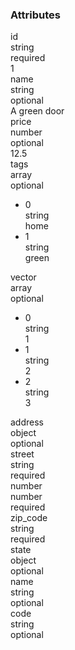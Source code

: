 <div class="attributes">
    <div class="attributesTitle">
        <h3 class="attributesTitleText">Attributes</h3></div>
    <div class="attributesList">
        <div class="attributeObject">
            <div class="attributeObjectMembers">
                <div class="attributeObjectMemberContainer">
                    <div class="attributeObjectMember isExpanded">
                        <div class="attributeObjectMemberToggle">
                            <div class="attributeToggle isExpanded"><span class="attributeToggleIcon"></span></div>
                        </div>
                        <div class="attributeObjectMemberKey">
                            <div class="attributeKey">id</div>
                            <div class="attributeObjectMemberType">
                                <div class="attributeType">string</div>
                            </div>
                        </div>
                        <div class="attributeObjectMemberRequirement">
                            <div class="attributeRequirement isRequired"><span class="attributeRequirementIcon"></span><span class="attributeRequirementTooltip"><div class="attributeTooltip"><span class="attributeTooltipText">required</span></div>
                            </span>
                        </div>
                    </div>
                    <div class="attributeObjectMemberDescription">
                        <noscript></noscript>
                    </div>
                    <div class="attributeObjectMemberValueRow">
                        <div class="attributeObjectMemberValue">
                            <div class="attributeValue">1</div>
                        </div>
                    </div>
                </div>
            </div>
            <div class="attributeObjectMemberContainer">
                <div class="attributeObjectMember isExpanded">
                    <div class="attributeObjectMemberToggle">
                        <div class="attributeToggle isExpanded"><span class="attributeToggleIcon"></span></div>
                    </div>
                    <div class="attributeObjectMemberKey">
                        <div class="attributeKey">name</div>
                        <div class="attributeObjectMemberType">
                            <div class="attributeType">string</div>
                        </div>
                    </div>
                    <div class="attributeObjectMemberRequirement">
                        <div class="attributeRequirement isOptional"><span class="attributeRequirementIcon"></span><span class="attributeRequirementTooltip"><div class="attributeTooltip"><span class="attributeTooltipText">optional</span></div>
                        </span>
                    </div>
                </div>
                <div class="attributeObjectMemberDescription">
                    <noscript></noscript>
                </div>
                <div class="attributeObjectMemberValueRow">
                    <div class="attributeObjectMemberValue">
                        <div class="attributeValue">A green door</div>
                    </div>
                </div>
            </div>
        </div>
        <div class="attributeObjectMemberContainer">
            <div class="attributeObjectMember isExpanded">
                <div class="attributeObjectMemberToggle">
                    <div class="attributeToggle isExpanded"><span class="attributeToggleIcon"></span></div>
                </div>
                <div class="attributeObjectMemberKey">
                    <div class="attributeKey">price</div>
                    <div class="attributeObjectMemberType">
                        <div class="attributeType">number</div>
                    </div>
                </div>
                <div class="attributeObjectMemberRequirement">
                    <div class="attributeRequirement isOptional"><span class="attributeRequirementIcon"></span><span class="attributeRequirementTooltip"><div class="attributeTooltip"><span class="attributeTooltipText">optional</span></div>
                    </span>
                </div>
            </div>
            <div class="attributeObjectMemberDescription">
                <noscript></noscript>
            </div>
            <div class="attributeObjectMemberValueRow">
                <div class="attributeObjectMemberValue">
                    <div class="attributeValue">12.5</div>
                </div>
            </div>
        </div>
    </div>
    <div class="attributeObjectMemberContainer">
        <div class="attributeObjectMember isExpanded isExpandableCollapsible isArray">
            <div class="attributeObjectMemberToggle">
                <div class="attributeToggle isExpanded"><span class="attributeToggleIcon"></span></div>
            </div>
            <div class="attributeObjectMemberKey">
                <div class="attributeKey">tags</div>
                <div class="attributeObjectMemberType">
                    <div class="attributeType">array</div>
                </div>
            </div>
            <div class="attributeObjectMemberRequirement">
                <div class="attributeRequirement isOptional"><span class="attributeRequirementIcon"></span><span class="attributeRequirementTooltip"><div class="attributeTooltip"><span class="attributeTooltipText">optional</span></div>
                </span>
            </div>
        </div>
        <div class="attributeObjectMemberDescription">
            <noscript></noscript>
        </div>
        <div class="attributeObjectMemberValueRow">
            <div class="attributeObjectMemberValue">
                <div class="attributeArray">
                    <ul class="attributeArrayItems">
                        <li class="attributeArrayItemContainer">
                            <div class="attributeArrayItem isExpanded">
                                <div class="attributeArrayItemRow">
                                    <div class="attributeArrayItemToggle">
                                        <div class="attributeToggle isExpanded"><span class="attributeToggleIcon"></span></div>
                                    </div>
                                    <div class="attributeArrayItemKey">
                                        <div class="attributeKey">0</div>
                                        <div class="attributeArrayItemType">
                                            <div class="attributeType">string</div>
                                        </div>
                                    </div>
                                    <div class="attributeArrayItemValue">
                                        <div class="attributeValue">home</div>
                                    </div>
                                </div>
                                <div class="attributeArrayItemRow">
                                    <div class="attributeArrayItemDescription">
                                        <noscript></noscript>
                                    </div>
                                </div>
                            </div>
                        </li>
                        <li class="attributeArrayItemContainer">
                            <div class="attributeArrayItem isExpanded">
                                <div class="attributeArrayItemRow">
                                    <div class="attributeArrayItemToggle">
                                        <div class="attributeToggle isExpanded"><span class="attributeToggleIcon"></span></div>
                                    </div>
                                    <div class="attributeArrayItemKey">
                                        <div class="attributeKey">1</div>
                                        <div class="attributeArrayItemType">
                                            <div class="attributeType">string</div>
                                        </div>
                                    </div>
                                    <div class="attributeArrayItemValue">
                                        <div class="attributeValue">green</div>
                                    </div>
                                </div>
                                <div class="attributeArrayItemRow">
                                    <div class="attributeArrayItemDescription">
                                        <noscript></noscript>
                                    </div>
                                </div>
                            </div>
                        </li>
                    </ul>
                </div>
            </div>
        </div>
    </div>
</div>
<div class="attributeObjectMemberContainer">
    <div class="attributeObjectMember isExpanded isExpandableCollapsible isArray">
        <div class="attributeObjectMemberToggle">
            <div class="attributeToggle isExpanded"><span class="attributeToggleIcon"></span></div>
        </div>
        <div class="attributeObjectMemberKey">
            <div class="attributeKey">vector</div>
            <div class="attributeObjectMemberType">
                <div class="attributeType">array</div>
            </div>
        </div>
        <div class="attributeObjectMemberRequirement">
            <div class="attributeRequirement isOptional"><span class="attributeRequirementIcon"></span><span class="attributeRequirementTooltip"><div class="attributeTooltip"><span class="attributeTooltipText">optional</span></div>
            </span>
        </div>
    </div>
    <div class="attributeObjectMemberDescription">
        <noscript></noscript>
    </div>
    <div class="attributeObjectMemberValueRow">
        <div class="attributeObjectMemberValue">
            <div class="attributeArray">
                <ul class="attributeArrayItems">
                    <li class="attributeArrayItemContainer">
                        <div class="attributeArrayItem isExpanded">
                            <div class="attributeArrayItemRow">
                                <div class="attributeArrayItemToggle">
                                    <div class="attributeToggle isExpanded"><span class="attributeToggleIcon"></span></div>
                                </div>
                                <div class="attributeArrayItemKey">
                                    <div class="attributeKey">0</div>
                                    <div class="attributeArrayItemType">
                                        <div class="attributeType">string</div>
                                    </div>
                                </div>
                                <div class="attributeArrayItemValue">
                                    <div class="attributeValue">1</div>
                                </div>
                            </div>
                            <div class="attributeArrayItemRow">
                                <div class="attributeArrayItemDescription">
                                    <noscript></noscript>
                                </div>
                            </div>
                        </div>
                    </li>
                    <li class="attributeArrayItemContainer">
                        <div class="attributeArrayItem isExpanded">
                            <div class="attributeArrayItemRow">
                                <div class="attributeArrayItemToggle">
                                    <div class="attributeToggle isExpanded"><span class="attributeToggleIcon"></span></div>
                                </div>
                                <div class="attributeArrayItemKey">
                                    <div class="attributeKey">1</div>
                                    <div class="attributeArrayItemType">
                                        <div class="attributeType">string</div>
                                    </div>
                                </div>
                                <div class="attributeArrayItemValue">
                                    <div class="attributeValue">2</div>
                                </div>
                            </div>
                            <div class="attributeArrayItemRow">
                                <div class="attributeArrayItemDescription">
                                    <noscript></noscript>
                                </div>
                            </div>
                        </div>
                    </li>
                    <li class="attributeArrayItemContainer">
                        <div class="attributeArrayItem isExpanded">
                            <div class="attributeArrayItemRow">
                                <div class="attributeArrayItemToggle">
                                    <div class="attributeToggle isExpanded"><span class="attributeToggleIcon"></span></div>
                                </div>
                                <div class="attributeArrayItemKey">
                                    <div class="attributeKey">2</div>
                                    <div class="attributeArrayItemType">
                                        <div class="attributeType">string</div>
                                    </div>
                                </div>
                                <div class="attributeArrayItemValue">
                                    <div class="attributeValue">3</div>
                                </div>
                            </div>
                            <div class="attributeArrayItemRow">
                                <div class="attributeArrayItemDescription">
                                    <noscript></noscript>
                                </div>
                            </div>
                        </div>
                    </li>
                </ul>
            </div>
        </div>
    </div>
</div>
</div>
<div class="attributeObjectMemberContainer">
    <div class="attributeObjectMember isExpanded isExpandableCollapsible isObject">
        <div class="attributeObjectMemberToggle">
            <div class="attributeToggle isExpanded"><span class="attributeToggleIcon"></span></div>
        </div>
        <div class="attributeObjectMemberKey">
            <div class="attributeKey">address</div>
            <div class="attributeObjectMemberType">
                <div class="attributeType">object</div>
            </div>
        </div>
        <div class="attributeObjectMemberRequirement">
            <div class="attributeRequirement isOptional"><span class="attributeRequirementIcon"></span><span class="attributeRequirementTooltip"><div class="attributeTooltip"><span class="attributeTooltipText">optional</span></div>
            </span>
        </div>
    </div>
    <div class="attributeObjectMemberDescription">
        <noscript></noscript>
    </div>
    <div class="attributeObjectMemberValueRow">
        <div class="attributeObjectMemberValue">
            <div class="attributeObject">
                <div class="attributeObjectMembers">
                    <div class="attributeObjectMemberContainer">
                        <div class="attributeObjectMember isExpanded">
                            <div class="attributeObjectMemberToggle">
                                <div class="attributeToggle isExpanded"><span class="attributeToggleIcon"></span></div>
                            </div>
                            <div class="attributeObjectMemberKey">
                                <div class="attributeKey">street</div>
                                <div class="attributeObjectMemberType">
                                    <div class="attributeType">string</div>
                                </div>
                            </div>
                            <div class="attributeObjectMemberRequirement">
                                <div class="attributeRequirement isRequired"><span class="attributeRequirementIcon"></span><span class="attributeRequirementTooltip"><div class="attributeTooltip"><span class="attributeTooltipText">required</span></div>
                                </span>
                            </div>
                        </div>
                        <div class="attributeObjectMemberDescription">
                            <noscript></noscript>
                        </div>
                        <div class="attributeObjectMemberValueRow"></div>
                    </div>
                </div>
                <div class="attributeObjectMemberContainer">
                    <div class="attributeObjectMember isExpanded">
                        <div class="attributeObjectMemberToggle">
                            <div class="attributeToggle isExpanded"><span class="attributeToggleIcon"></span></div>
                        </div>
                        <div class="attributeObjectMemberKey">
                            <div class="attributeKey">number</div>
                            <div class="attributeObjectMemberType">
                                <div class="attributeType">number</div>
                            </div>
                        </div>
                        <div class="attributeObjectMemberRequirement">
                            <div class="attributeRequirement isRequired"><span class="attributeRequirementIcon"></span><span class="attributeRequirementTooltip"><div class="attributeTooltip"><span class="attributeTooltipText">required</span></div>
                            </span>
                        </div>
                    </div>
                    <div class="attributeObjectMemberDescription">
                        <noscript></noscript>
                    </div>
                    <div class="attributeObjectMemberValueRow"></div>
                </div>
            </div>
            <div class="attributeObjectMemberContainer">
                <div class="attributeObjectMember isExpanded">
                    <div class="attributeObjectMemberToggle">
                        <div class="attributeToggle isExpanded"><span class="attributeToggleIcon"></span></div>
                    </div>
                    <div class="attributeObjectMemberKey">
                        <div class="attributeKey">zip_code</div>
                        <div class="attributeObjectMemberType">
                            <div class="attributeType">string</div>
                        </div>
                    </div>
                    <div class="attributeObjectMemberRequirement">
                        <div class="attributeRequirement isRequired"><span class="attributeRequirementIcon"></span><span class="attributeRequirementTooltip"><div class="attributeTooltip"><span class="attributeTooltipText">required</span></div>
                        </span>
                    </div>
                </div>
                <div class="attributeObjectMemberDescription">
                    <noscript></noscript>
                </div>
                <div class="attributeObjectMemberValueRow"></div>
            </div>
        </div>
        <div class="attributeObjectMemberContainer">
            <div class="attributeObjectMember isExpanded isExpandableCollapsible isObject">
                <div class="attributeObjectMemberToggle">
                    <div class="attributeToggle isExpanded"><span class="attributeToggleIcon"></span></div>
                </div>
                <div class="attributeObjectMemberKey">
                    <div class="attributeKey">state</div>
                    <div class="attributeObjectMemberType">
                        <div class="attributeType">object</div>
                    </div>
                </div>
                <div class="attributeObjectMemberRequirement">
                    <div class="attributeRequirement isOptional"><span class="attributeRequirementIcon"></span><span class="attributeRequirementTooltip"><div class="attributeTooltip"><span class="attributeTooltipText">optional</span></div>
                    </span>
                </div>
            </div>
            <div class="attributeObjectMemberDescription">
                <noscript></noscript>
            </div>
            <div class="attributeObjectMemberValueRow">
                <div class="attributeObjectMemberValue">
                    <div class="attributeObject">
                        <div class="attributeObjectMembers">
                            <div class="attributeObjectMemberContainer">
                                <div class="attributeObjectMember isExpanded">
                                    <div class="attributeObjectMemberToggle">
                                        <div class="attributeToggle isExpanded"><span class="attributeToggleIcon"></span></div>
                                    </div>
                                    <div class="attributeObjectMemberKey">
                                        <div class="attributeKey">name</div>
                                        <div class="attributeObjectMemberType">
                                            <div class="attributeType">string</div>
                                        </div>
                                    </div>
                                    <div class="attributeObjectMemberRequirement">
                                        <div class="attributeRequirement isOptional"><span class="attributeRequirementIcon"></span><span class="attributeRequirementTooltip"><div class="attributeTooltip"><span class="attributeTooltipText">optional</span></div>
                                        </span>
                                    </div>
                                </div>
                                <div class="attributeObjectMemberDescription">
                                    <noscript></noscript>
                                </div>
                                <div class="attributeObjectMemberValueRow"></div>
                            </div>
                        </div>
                        <div class="attributeObjectMemberContainer">
                            <div class="attributeObjectMember isExpanded">
                                <div class="attributeObjectMemberToggle">
                                    <div class="attributeToggle isExpanded"><span class="attributeToggleIcon"></span></div>
                                </div>
                                <div class="attributeObjectMemberKey">
                                    <div class="attributeKey">code</div>
                                    <div class="attributeObjectMemberType">
                                        <div class="attributeType">string</div>
                                    </div>
                                </div>
                                <div class="attributeObjectMemberRequirement">
                                    <div class="attributeRequirement isOptional"><span class="attributeRequirementIcon"></span><span class="attributeRequirementTooltip"><div class="attributeTooltip"><span class="attributeTooltipText">optional</span></div>
                                    </span>
                                </div>
                            </div>
                            <div class="attributeObjectMemberDescription">
                                <noscript></noscript>
                            </div>
                            <div class="attributeObjectMemberValueRow"></div>
                        </div>
                    </div>
                </div>
            </div>
        </div>
    </div>
</div>
</div>
<div class="attributeObjectMemberContainer">
    <noscript></noscript>
</div>
</div>
</div>
</div>
</div>
</div>
</div>
</div>
</div>
</div>
</div>